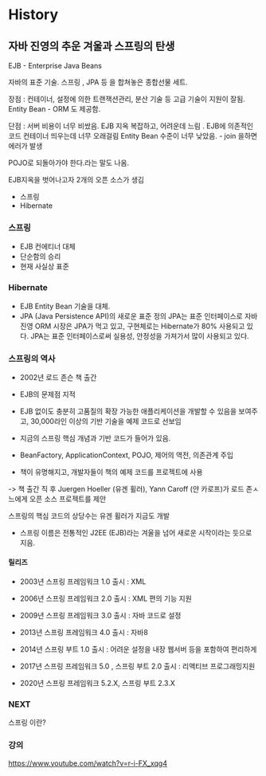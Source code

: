 # History 

## 자바 진영의 추운 겨울과 스프링의 탄생

EJB - Enterprise Java Beans

자바의 표준 기술.
스프링 , JPA 등 을 합쳐놓은 종합선물 세트.

장점 
: 컨테이너, 설정에 의한 트랜잭션관리, 분산 기술 등 고급 기술이 지원이 잘됨.
Entity Bean - ORM 도 제공함.

단점
: 서버 비용이 너무 비쌌음.
EJB 지옥
복잡하고, 어려운데 느림 .
EJB에 의존적인 코드
컨테이너 띄우는데 너무 오래걸림
Entity Bean 수준이 너무 낮았음. - join 을하면 에러가 발생

POJO로 되돌아가야 한다.라는 말도 나옴.

EJB지옥을 벗어나고자 2개의 오픈 소스가 생김
 - 스프링
 - Hibernate


 ### 스프링

 - EJB 컨에티너 대체
 - 단순함의 승리
 - 현재 사실상 표준

 ### Hibernate

 - EJB Entity Bean 기술을 대체.
 - JPA (Java Persistence API)의 새로운 표준 정의
 JPA는 표준 인터페이스로 자바 진영 ORM 시장은 JPA가 먹고 있고, 구현체로는 Hibernate가 80% 사용되고 있다.
 JPA는 표준 인터페이스로써 실용성, 안정성을 가져가서 많이 사용되고 있다.


### 스프링의 역사

- 2002년 로드 존슨 책 출간

- EJB의 문제점 지적
 
- EJB 없이도 충분히 고품질의 확장 가능한 애플리케이션을 개발할 수 있음을 보여주고, 30,000라인 이상의 기반 기술을 예제 코드로 선보임

- 지금의 스프링 핵심 개념과 기반 코드가 들어가 있음.

- BeanFactory, ApplicationContext, POJO, 제어의 역전, 의존관계 주입

- 책이 유명해지고, 개발자들이 책의 예제 코드를 프로젝트에 사용

-> 책 출간 직 후 Juergen Hoeller (유겐 휠러), Yann Caroff (얀 카로프)가 로드 존ㅅ느에게 오픈 소스 프로젝트를 제안

스프링의 핵심 코드의 상당수는 유겐 휠러가 지금도 개발

- 스프링 이름은 전통적인 J2EE (EJB)라는 겨울을 넘어 새로운 시작이라는 듯으로 지음.


#### 릴리즈

- 2003년 스프링 프레임워크 1.0 출시 
: XML

- 2006년 스프링 프레임워크 2.0 출시
: XML 편의 기능 지원

- 2009년 스프링 프레임워크 3.0 출시
: 자바 코드로 설정

- 2013년 스프링 프레임워크 4.0 출시 
: 자바8

- 2014년 스프링 부트 1.0 출시
: 어려운 설정을 내장 웹서버 등을 포함하여 편리하게 

- 2017년 스프링 프레임워크 5.0 , 스프링 부트 2.0 출시
: 리액티브 프로그래밍지원

- 2020년 스프링 프레임워크 5.2.X, 스프링 부트 2.3.X


### NEXT

스프링 이란?

### 강의

https://www.youtube.com/watch?v=r-i-FX_xqg4
